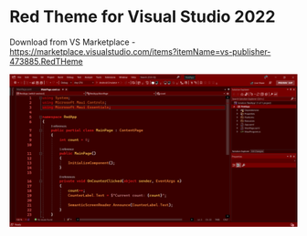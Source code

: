 # Red Theme for Visual Studio 2022

Download from VS Marketplace - https://marketplace.visualstudio.com/items?itemName=vs-publisher-473885.RedTHeme

![](Red.png)
